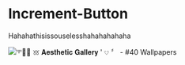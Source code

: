# Increment-Button

Hahahathisissouselesshahahahahaha

![ꞌꞋꞌ🌷🐰 𖦆  𝐀𝐞𝐬𝐭𝐡𝐞𝐭𝐢𝐜 𝐆𝐚𝐥𝐥𝐞𝐫𝐲  ' 𔘓 〞 - #40 Wallpapers](https://user-images.githubusercontent.com/80386070/181466350-b5944eef-dd9d-4492-91b8-85738fe71ac0.jpg)
